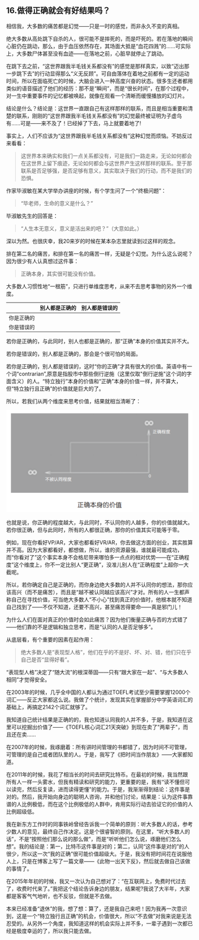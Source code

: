 ## 16.做得正确就会有好结果吗？

相信我，大多数的痛苦都是幻觉——只是一时的感觉，而非永久不变的真相。

绝大多数从高处跳下自杀的人，很可能不是摔死的，而是吓死的。若在落地的瞬间心脏仍在跳动，那么，由于血压依然存在，其场面大抵是“血花四溅”的……可实际上，大多数尸体甚至没有血迹——在落地之前，心脏早就停止了跳动。

在跳下去之前，“这世界跟我半毛钱关系都没有”的感觉是那样真实，以致“迈出那一步跳下去”的行动显得那么“义无反顾”。可自由落体在着地之前都有一定的运动时间，所以在面临死亡的时候，大脑会进入一种高度兴奋的状态。很多生还者都用类似的语音描述了他们的经历：那不是“瞬间”，而是“很长时间”，在那个过程中，对一生中重要事件的记忆都被唤起，就像在观看一个清晰而缓慢播放的幻灯片。

结论是什么？结论是：这世界一直跟自己有这样那样的联系，而且是相当重要和清楚的联系，刚刚的“这世界跟我半毛钱关系都没有”的幻觉最终被证明为子虚乌有……可是——来不及了！已经掉了下去，马上就要着地了!

事实上，人们不应该为“这世界跟我半毛钱关系都没有”这种幻觉而烦恼。不妨反过来看看：

> 这世界本来确实和我们一点关系都没有，可是我们一路走来，无论如何都会在这世界上留下痕迹，无论如何都会与这世界产生这样那样的联系。至于那联系是否足够强，是否足够有意义，其实取决于我们的行动，而不是我们的恐惧。

作家毕淑敏在某大学举办讲座的时候，有个学生问了一个“终极问题”：

> “毕老师，生命的意义是什么？”

毕淑敏先生的回答是：

> “人生本无意义，意义是活出来的吧？”（大意如此。）

深以为然。也很庆幸，我20来岁的时候在某本杂志里就读到过这样的观念。

排在第二名的痛苦，和排在第一名的痛苦一样，无疑是个幻觉。为什么这么说呢？因为很少有人认真想过这件事：

> 正确本身，其实很可能没有价值。

大多数人习惯性地“一根筋”，只进行单维度思考，从来不去思考事物的另外一个维度。

|            | 别人都是正确的 | 别人都是错误的 |
| ---------- | -------------- | -------------- |
| 你是正确的 |                |                |
| 你是错误的 |                |                |

若你是正确的，与此同时，别人也都是正确的，那“正确”本身的价值其实并不大。

若你是错误的，别人都是正确的，那会是个很可怕的局面。

若你是正确的，别人都是错误的，这时“你的正确”才具有很大的价值。英语中有一个词“contrarian”,原意是指股市中那些倒行逆施（这里仅取"倒行逆施"这个词的字面含义）的人。“特立独行”本身的价值和“正确”本身的价值一样，并不算大，但“特立独行且正确”的价值就是巨大的了。

所以，若我们从两个维度来思考价值，结果就相当清晰了：

![image-20211211234535746](https://raw.githubusercontent.com/liangxincn/Financial-Freedom/main/images/image-20211211234535746.png)

也就是说，你正确的程度越大，与此同时，不认同你的人越多，你的价值就越大。若你很正确，但与此同时，所有的人都很正确，那你的价值其实可能等于零。

例如，现在你看好VP/AR，大家也都看好VR/AR，你去做这方面的创业，其实胜算并不高。因为大家都看好，都想做，所以，谁的资源最强，谁就最可能成功，而“你看对了”这个事实本身不会格尼带来哪怕多一点点的相对优势——在“正确程度”这个维度上，你不一定比别人“更正确”，没准儿别人在“正确程度”上超你一大截呢。

所以，若你确定自己是正确的，而你身边绝大多数的人并不认同你的想法，那你应该高兴（而不是痛苦），而且是“越不被认同越应该高兴”才对。所有的人一生都声称自己在寻找价值，可当绝大多数人“不小心”找到真正的价值时，他根本就不知道自己找到了——不仅不知道，还要不高兴，甚至痛苦得要命——真是邪门儿！

为什么人们在面对真正的价值时会如此痛苦？因为他们衡量正确与否的方式错了——他们靠的不是逻辑和独立思考，而是“认同的人是否足够多”。

从底层看，有个重要的因素在起作用：

> 绝大多数人是“表现型人格”，他们在乎的不是好、坏、对、错，他们只在乎自己是否“显得好看”。

“表现型人格”决定了“随大流”的根深蒂固——只有“跟大家在一起”、“与大多数人相同”才觉得安全。

在2003年的时候，几乎全中国的人都认为通过TOEFL考试至少需要掌握12000个词汇——反正大家都这么说。我做了个统计，发现其实在掌握部分中学英语词汇的基础上，再搞定2142个词汇就够了。

我知道自己统计结果是正确的的，我也知道认同我的人并不多，于是，我知道在这里可以挖掘出价值了——《TOEFL核心词汇21天突破》到现在卖了"两辈子"，而且还在卖……

在2007年的时候，我琢磨着：所有讲时间管理的书都错了，因为时间不可管理，可管理的是自己或者团队里的人。于是，我写了《把时间当作朋友》——大家都知道。

在2011年的时候，我花了相当长的时间去研究比特币。在最初的时候，我当然跟所有人一样一头雾水，但我有精读和研究的能力，更重要的是，我有“读不懂但可以读完，然后反复读，进而读得更懂”的能力。于是，我渐渐得到结论：这件事是对的。然后，我开始向身边的聪明人咨询，并和他们讨论，结果是：认为这件事靠谱的人比例极低，而在这个比例极低的人群中，肯用实际行动去验证它的价值的人比例超级低。

我在新东方工作时的同事铁岭曾经告诉我一个简单的原则：听大多数人的话，参考少数人的意见，最终自己作决定。这是个很睿智的原则。在这里，“听大多数人的话”，不是“按照他们那么说的那么做”，而是“听听他们怎么说，琢磨他们怎么想”。我的结论是：第一，比特币这件事是对的；第二，认同“这件事是对的”的人很少，所以这一次“我的正确”很可能价值超级大。于是，我没有把时间花在说服他人上，只是在博客上写了一篇文章——《此物一出天下反》，然后就去做自己该做的事情了。

在2015年年初的时候，我又一次认为自己想对了：“在互联网上，免费时代过去了，收费时代来了。”我把这个结论告诉身边的朋友，结果呢?我说了大半年，大家都是客客气气地听，也不反驳，但就是不去做。

本来已经准备“退休”的我，想了想：算了，还是我自己来吧！因为我再一次意识到，这是一个“特立独行且正确”的机会，价值很大，所以“不去做”对我来说是无法忍受的。从另外一个角度，我知道这样的机会实际上并不多，一辈子遇到一次都已经是极度幸运的了，所以我只能去做。
